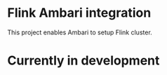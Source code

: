 # Flink Ambari integration

This project enables Ambari to setup Flink cluster.

# **Currently in development**
